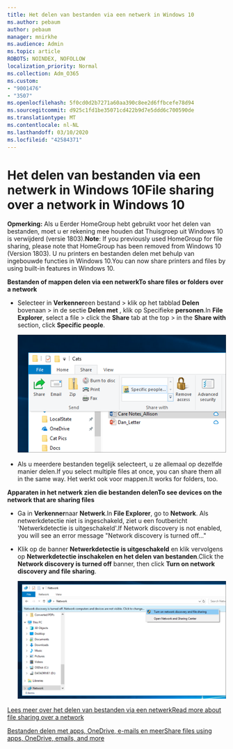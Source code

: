 ```yaml
---
title: Het delen van bestanden via een netwerk in Windows 10
ms.author: pebaum
author: pebaum
manager: mnirkhe
ms.audience: Admin
ms.topic: article
ROBOTS: NOINDEX, NOFOLLOW
localization_priority: Normal
ms.collection: Adm_O365
ms.custom:
- "9001476"
- "3507"
ms.openlocfilehash: 5f0cd0d2b7271a60aa390c8ee2d6ffbcefe78d94
ms.sourcegitcommit: d925c1fd1be35071cd422b9d7e5ddd6c700590de
ms.translationtype: MT
ms.contentlocale: nl-NL
ms.lasthandoff: 03/10/2020
ms.locfileid: "42584371"
---
```

# <a name="file-sharing-over-a-network-in-windows-10"></a><span data-ttu-id="41832-102">Het delen van bestanden via een netwerk in Windows 10</span><span class="sxs-lookup"><span data-stu-id="41832-102">File sharing over a network in Windows 10</span></span>

<span data-ttu-id="41832-103">**Opmerking:** Als u Eerder HomeGroup hebt gebruikt voor het delen van bestanden, moet u er rekening mee houden dat Thuisgroep uit Windows 10 is verwijderd (versie 1803).</span><span class="sxs-lookup"><span data-stu-id="41832-103">**Note**: If you previously used HomeGroup for file sharing, please note that HomeGroup has been removed from Windows 10 (Version 1803).</span></span> <span data-ttu-id="41832-104">U nu printers en bestanden delen met behulp van ingebouwde functies in Windows 10.</span><span class="sxs-lookup"><span data-stu-id="41832-104">You can now share printers and files by using built-in features in Windows 10.</span></span>

<span data-ttu-id="41832-105">**Bestanden of mappen delen via een netwerk**</span><span class="sxs-lookup"><span data-stu-id="41832-105">**To share files or folders over a network**</span></span>

- <span data-ttu-id="41832-106">Selecteer in **Verkenner**een bestand > klik op het tabblad **Delen** bovenaan > in de sectie **Delen met** , klik op Specifieke **personen**.</span><span class="sxs-lookup"><span data-stu-id="41832-106">In **File Explorer**, select a file > click the **Share** tab at the top > in the **Share with** section, click **Specific people**.</span></span>

    ![Deel een bestand met specifieke personen.](media/share-with-specific-people.png)
          
- <span data-ttu-id="41832-108">Als u meerdere bestanden tegelijk selecteert, u ze allemaal op dezelfde manier delen.</span><span class="sxs-lookup"><span data-stu-id="41832-108">If you select multiple files at once, you can share them all in the same way.</span></span> <span data-ttu-id="41832-109">Het werkt ook voor mappen.</span><span class="sxs-lookup"><span data-stu-id="41832-109">It works for folders, too.</span></span>

<span data-ttu-id="41832-110">**Apparaten in het netwerk zien die bestanden delen**</span><span class="sxs-lookup"><span data-stu-id="41832-110">**To see devices on the network that are sharing files**</span></span>

- <span data-ttu-id="41832-111">Ga in **Verkenner**naar **Netwerk**.</span><span class="sxs-lookup"><span data-stu-id="41832-111">In **File Explorer**, go to **Network**.</span></span> <span data-ttu-id="41832-112">Als netwerkdetectie niet is ingeschakeld, ziet u een foutbericht 'Netwerkdetectie is uitgeschakeld'.</span><span class="sxs-lookup"><span data-stu-id="41832-112">If Network discovery is not enabled, you will see an error message "Network discovery is turned off..."</span></span>

- <span data-ttu-id="41832-113">Klik op de banner **Netwerkdetectie is uitgeschakeld** en klik vervolgens op **Netwerkdetectie inschakelen en het delen van bestanden**.</span><span class="sxs-lookup"><span data-stu-id="41832-113">Click the **Network discovery is turned off** banner, then click **Turn on network discovery and file sharing**.</span></span>

    ![Schakel netwerkdetectie en het delen van bestanden in.](media/turn-on-network-discovery.png)

[<span data-ttu-id="41832-115">Lees meer over het delen van bestanden via een netwerk</span><span class="sxs-lookup"><span data-stu-id="41832-115">Read more about file sharing over a network</span></span>](https://support.microsoft.com/help/4092694/windows-10-file-sharing-over-a-network)

[<span data-ttu-id="41832-116">Bestanden delen met apps, OneDrive, e-mails en meer</span><span class="sxs-lookup"><span data-stu-id="41832-116">Share files using apps, OneDrive, emails, and more</span></span>](https://support.microsoft.com/help/4027674/windows-10-share-files-in-file-explorer)
